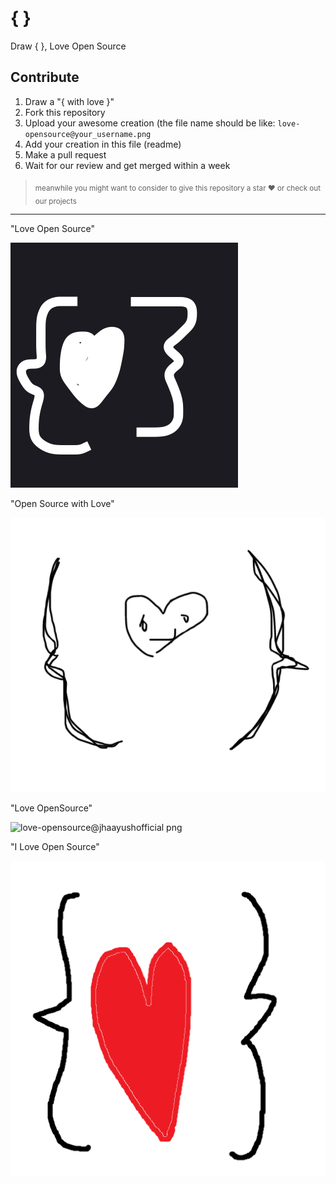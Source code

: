# { }
Draw { }, Love Open Source

## Contribute

1. Draw a "{ with love }" 
2. Fork this repository
3. Upload your awesome creation (the file name should be like: `love-opensource@your_username.png`
4. Add your creation in this file (readme)
5. Make a pull request
6. Wait for our review and get merged within a week

> <sub>meanwhile you might want to consider to give this repository a star ❤️ or check out our projects</sub>

----

"Love Open Source"

![](love-opensource@iamsurge.png)

"Open Source with Love"

![](love-opensource@uwaisalqadri.png)

"Love OpenSource"

![love-opensource@jhaayushofficial png](https://user-images.githubusercontent.com/115531575/196039408-ba287a63-ac72-4915-9039-d2d90fb66bd3.png)

"I Love Open Source"

![love-opensource@NeoPrint3D.png](love-opensource@NeoPrint3D.png)
